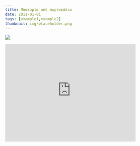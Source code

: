 ```yaml
---
title: Μπαταρία από πορτοκάλια
date: 2011-01-01
tags: [example1,example2]
thumbnail: img/placeholder.png
---
```

[![](http://1.bp.blogspot.com/-nl9kyTnjfAI/ULeAi3CUCYI/AAAAAAAARl8/XmFlbypSczk/s200/OrangePower1.jpg)](http://1.bp.blogspot.com/-nl9kyTnjfAI/ULeAi3CUCYI/AAAAAAAARl8/XmFlbypSczk/s1600/OrangePower1.jpg)

<iframe allowfullscreen="allowfullscreen" frameborder="0" height="315" src="http://www.youtube.com/embed/IkzVSWoMNng" width="420"></iframe>
